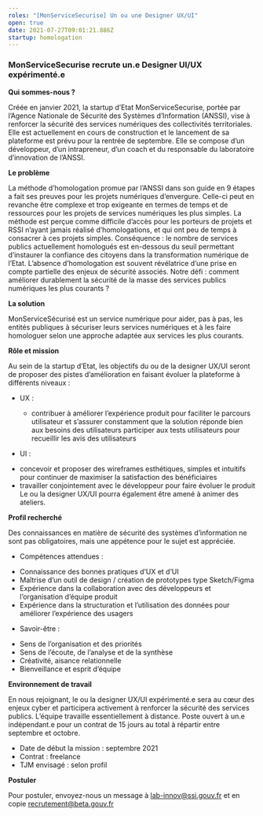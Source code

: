 ```yaml
---
roles: "[MonServiceSecurise] Un ou une Designer UX/UI"
open: true
date: 2021-07-27T09:01:21.886Z
startup: homologation
---
```

### MonServiceSecurise recrute un.e Designer UI/UX expérimenté.e

**Qui sommes-nous ?**

Créée en janvier 2021, la startup d’Etat MonServiceSecurise, portée par l’Agence Nationale de Sécurité des Systèmes d’Information (ANSSI), vise à renforcer la sécurité des services numériques des collectivités territoriales. Elle est actuellement en cours de construction et le lancement de sa plateforme est prévu pour la rentrée de septembre.
Elle se compose d’un développeur, d’un intrapreneur, d’un coach et du responsable du laboratoire d’innovation de l’ANSSI.

**Le problème**

La méthode d’homologation promue par l’ANSSI dans son guide en 9 étapes a fait ses preuves pour les projets numériques d’envergure. Celle-ci peut en revanche être complexe et trop exigeante en termes de temps et de ressources pour les projets de services numériques les plus simples. La méthode est perçue comme difficile d’accès pour les porteurs de projets et RSSI n’ayant jamais réalisé d’homologations, et qui ont peu de temps à consacrer à ces projets simples.
Conséquence : le nombre de services publics actuellement homologués est en-dessous du seuil permettant d’instaurer la confiance des citoyens dans la transformation numérique de l’Etat. L’absence d’homologation est souvent révélatrice d’une prise en compte partielle des enjeux de sécurité associés.
Notre défi : comment améliorer durablement la sécurité de la masse des services publics numériques les plus courants ?

**La solution** 

MonServiceSécurisé est un service numérique pour aider, pas à pas, les entités publiques à sécuriser leurs services numériques et à les faire homologuer selon une approche adaptée aux services les plus courants.

**Rôle et mission** 

Au sein de la startup d’Etat, les objectifs du ou de la designer UX/UI seront de proposer des pistes d’amélioration en faisant évoluer la plateforme à différents niveaux : 

* UX : 

  - contribuer à améliorer l’expérience produit pour faciliter le parcours utilisateur et s’assurer constamment que la solution réponde bien aux besoins des utilisateurs participer aux tests utilisateurs pour recueillir les avis des utilisateurs  

* UI :

- concevoir et proposer des wireframes esthétiques, simples et intuitifs pour continuer de maximiser la satisfaction des bénéficiaires
- travailler conjointement avec le développeur pour faire évoluer le produit 
  Le ou la designer UX/UI pourra également être amené à animer des ateliers.    

**Profil recherché** 

Des connaissances en matière de sécurité des systèmes d’information ne sont pas obligatoires, mais une appétence pour le sujet est appréciée. 

* Compétences attendues : 

- Connaissance des bonnes pratiques d’UX et d’UI 
- Maîtrise d’un outil de design / création de prototypes type Sketch/Figma 
- Expérience dans la collaboration avec des développeurs et l’organisation d’équipe produit
- Expérience dans la structuration et l’utilisation des données pour améliorer l’expérience des usagers

* Savoir-être : 

- Sens de l’organisation et des priorités
- Sens de l’écoute, de l’analyse et de la synthèse 
- Créativité, aisance relationnelle
- Bienveillance et esprit d’équipe 

**Environnement de travail** 

En nous rejoignant, le ou la designer UX/UI expérimenté.e sera au cœur des enjeux cyber et participera activement à renforcer la sécurité des services publics.
L’équipe travaille essentiellement à distance.
Poste ouvert à un.e indépendant.e pour un contrat de 15 jours au total à répartir entre septembre et octobre. 

- Date de début la mission : septembre 2021 
- Contrat : freelance 
- TJM envisagé : selon profil 

**Postuler** 

Pour postuler, envoyez-nous un message à lab-innov@ssi.gouv.fr et en copie recrutement@beta.gouv.fr